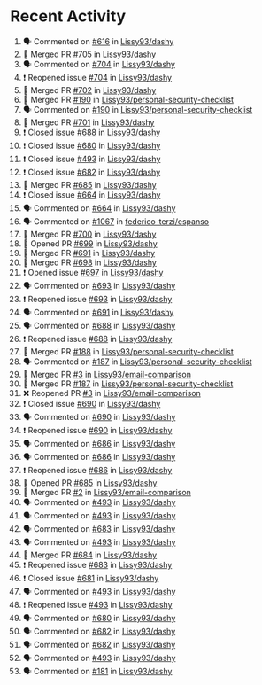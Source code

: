 # Recent Activity

<!--START_SECTION:activity-->
1. 🗣 Commented on [#616](https://github.com/Lissy93/dashy/issues/616) in [Lissy93/dashy](https://github.com/Lissy93/dashy)
2. 🎉 Merged PR [#705](https://github.com/Lissy93/dashy/pull/705) in [Lissy93/dashy](https://github.com/Lissy93/dashy)
3. 🗣 Commented on [#704](https://github.com/Lissy93/dashy/issues/704) in [Lissy93/dashy](https://github.com/Lissy93/dashy)
4. ❗️ Reopened issue [#704](https://github.com/Lissy93/dashy/issues/704) in [Lissy93/dashy](https://github.com/Lissy93/dashy)
5. 🎉 Merged PR [#702](https://github.com/Lissy93/dashy/pull/702) in [Lissy93/dashy](https://github.com/Lissy93/dashy)
6. 🎉 Merged PR [#190](https://github.com/Lissy93/personal-security-checklist/pull/190) in [Lissy93/personal-security-checklist](https://github.com/Lissy93/personal-security-checklist)
7. 🗣 Commented on [#190](https://github.com/Lissy93/personal-security-checklist/issues/190) in [Lissy93/personal-security-checklist](https://github.com/Lissy93/personal-security-checklist)
8. 🎉 Merged PR [#701](https://github.com/Lissy93/dashy/pull/701) in [Lissy93/dashy](https://github.com/Lissy93/dashy)
9. ❗️ Closed issue [#688](https://github.com/Lissy93/dashy/issues/688) in [Lissy93/dashy](https://github.com/Lissy93/dashy)
10. ❗️ Closed issue [#680](https://github.com/Lissy93/dashy/issues/680) in [Lissy93/dashy](https://github.com/Lissy93/dashy)
11. ❗️ Closed issue [#493](https://github.com/Lissy93/dashy/issues/493) in [Lissy93/dashy](https://github.com/Lissy93/dashy)
12. ❗️ Closed issue [#682](https://github.com/Lissy93/dashy/issues/682) in [Lissy93/dashy](https://github.com/Lissy93/dashy)
13. 🎉 Merged PR [#685](https://github.com/Lissy93/dashy/pull/685) in [Lissy93/dashy](https://github.com/Lissy93/dashy)
14. ❗️ Closed issue [#664](https://github.com/Lissy93/dashy/issues/664) in [Lissy93/dashy](https://github.com/Lissy93/dashy)
15. 🗣 Commented on [#664](https://github.com/Lissy93/dashy/issues/664) in [Lissy93/dashy](https://github.com/Lissy93/dashy)
16. 🗣 Commented on [#1067](https://github.com/federico-terzi/espanso/issues/1067) in [federico-terzi/espanso](https://github.com/federico-terzi/espanso)
17. 🎉 Merged PR [#700](https://github.com/Lissy93/dashy/pull/700) in [Lissy93/dashy](https://github.com/Lissy93/dashy)
18. 💪 Opened PR [#699](https://github.com/Lissy93/dashy/pull/699) in [Lissy93/dashy](https://github.com/Lissy93/dashy)
19. 🎉 Merged PR [#691](https://github.com/Lissy93/dashy/pull/691) in [Lissy93/dashy](https://github.com/Lissy93/dashy)
20. 🎉 Merged PR [#698](https://github.com/Lissy93/dashy/pull/698) in [Lissy93/dashy](https://github.com/Lissy93/dashy)
21. ❗️ Opened issue [#697](https://github.com/Lissy93/dashy/issues/697) in [Lissy93/dashy](https://github.com/Lissy93/dashy)
22. 🗣 Commented on [#693](https://github.com/Lissy93/dashy/issues/693) in [Lissy93/dashy](https://github.com/Lissy93/dashy)
23. ❗️ Reopened issue [#693](https://github.com/Lissy93/dashy/issues/693) in [Lissy93/dashy](https://github.com/Lissy93/dashy)
24. 🗣 Commented on [#691](https://github.com/Lissy93/dashy/issues/691) in [Lissy93/dashy](https://github.com/Lissy93/dashy)
25. 🗣 Commented on [#688](https://github.com/Lissy93/dashy/issues/688) in [Lissy93/dashy](https://github.com/Lissy93/dashy)
26. ❗️ Reopened issue [#688](https://github.com/Lissy93/dashy/issues/688) in [Lissy93/dashy](https://github.com/Lissy93/dashy)
27. 🎉 Merged PR [#188](https://github.com/Lissy93/personal-security-checklist/pull/188) in [Lissy93/personal-security-checklist](https://github.com/Lissy93/personal-security-checklist)
28. 🗣 Commented on [#187](https://github.com/Lissy93/personal-security-checklist/issues/187) in [Lissy93/personal-security-checklist](https://github.com/Lissy93/personal-security-checklist)
29. 🎉 Merged PR [#3](https://github.com/Lissy93/email-comparison/pull/3) in [Lissy93/email-comparison](https://github.com/Lissy93/email-comparison)
30. 🎉 Merged PR [#187](https://github.com/Lissy93/personal-security-checklist/pull/187) in [Lissy93/personal-security-checklist](https://github.com/Lissy93/personal-security-checklist)
31. ❌ Reopened PR [#3](https://github.com/Lissy93/email-comparison/pull/3) in [Lissy93/email-comparison](https://github.com/Lissy93/email-comparison)
32. ❗️ Closed issue [#690](https://github.com/Lissy93/dashy/issues/690) in [Lissy93/dashy](https://github.com/Lissy93/dashy)
33. 🗣 Commented on [#690](https://github.com/Lissy93/dashy/issues/690) in [Lissy93/dashy](https://github.com/Lissy93/dashy)
34. ❗️ Reopened issue [#690](https://github.com/Lissy93/dashy/issues/690) in [Lissy93/dashy](https://github.com/Lissy93/dashy)
35. 🗣 Commented on [#686](https://github.com/Lissy93/dashy/issues/686) in [Lissy93/dashy](https://github.com/Lissy93/dashy)
36. 🗣 Commented on [#686](https://github.com/Lissy93/dashy/issues/686) in [Lissy93/dashy](https://github.com/Lissy93/dashy)
37. ❗️ Reopened issue [#686](https://github.com/Lissy93/dashy/issues/686) in [Lissy93/dashy](https://github.com/Lissy93/dashy)
38. 💪 Opened PR [#685](https://github.com/Lissy93/dashy/pull/685) in [Lissy93/dashy](https://github.com/Lissy93/dashy)
39. 🎉 Merged PR [#2](https://github.com/Lissy93/email-comparison/pull/2) in [Lissy93/email-comparison](https://github.com/Lissy93/email-comparison)
40. 🗣 Commented on [#493](https://github.com/Lissy93/dashy/issues/493) in [Lissy93/dashy](https://github.com/Lissy93/dashy)
41. 🗣 Commented on [#493](https://github.com/Lissy93/dashy/issues/493) in [Lissy93/dashy](https://github.com/Lissy93/dashy)
42. 🗣 Commented on [#683](https://github.com/Lissy93/dashy/issues/683) in [Lissy93/dashy](https://github.com/Lissy93/dashy)
43. 🗣 Commented on [#493](https://github.com/Lissy93/dashy/issues/493) in [Lissy93/dashy](https://github.com/Lissy93/dashy)
44. 🎉 Merged PR [#684](https://github.com/Lissy93/dashy/pull/684) in [Lissy93/dashy](https://github.com/Lissy93/dashy)
45. ❗️ Reopened issue [#683](https://github.com/Lissy93/dashy/issues/683) in [Lissy93/dashy](https://github.com/Lissy93/dashy)
46. ❗️ Closed issue [#681](https://github.com/Lissy93/dashy/issues/681) in [Lissy93/dashy](https://github.com/Lissy93/dashy)
47. 🗣 Commented on [#493](https://github.com/Lissy93/dashy/issues/493) in [Lissy93/dashy](https://github.com/Lissy93/dashy)
48. ❗️ Reopened issue [#493](https://github.com/Lissy93/dashy/issues/493) in [Lissy93/dashy](https://github.com/Lissy93/dashy)
49. 🗣 Commented on [#680](https://github.com/Lissy93/dashy/issues/680) in [Lissy93/dashy](https://github.com/Lissy93/dashy)
50. 🗣 Commented on [#682](https://github.com/Lissy93/dashy/issues/682) in [Lissy93/dashy](https://github.com/Lissy93/dashy)
51. 🗣 Commented on [#682](https://github.com/Lissy93/dashy/issues/682) in [Lissy93/dashy](https://github.com/Lissy93/dashy)
52. 🗣 Commented on [#493](https://github.com/Lissy93/dashy/issues/493) in [Lissy93/dashy](https://github.com/Lissy93/dashy)
53. 🗣 Commented on [#181](https://github.com/Lissy93/dashy/issues/181) in [Lissy93/dashy](https://github.com/Lissy93/dashy)
<!--END_SECTION:activity-->
